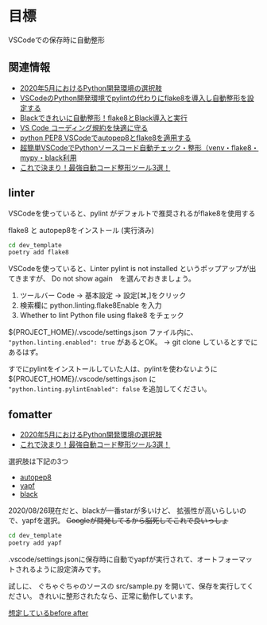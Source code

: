# 目標
VSCodeでの保存時に自動整形


## 関連情報

- [2020年5月におけるPython開発環境の選択肢](https://qiita.com/nicco_mirai/items/80ba4b4bf9db11ac54c6)
- [VSCodeのPython開発環境でpylintの代わりにflake8を導入し自動整形を設定する](https://qiita.com/psychoroid/items/2c2acc06c900d2c0c8cb)
- [Blackできれいに自動整形！flake8とBlack導入と実行](https://qiita.com/tsu_0514/items/2d52c7bf79cd62d4af4a)
- [VS Code コーディング規約を快適に守る](https://qiita.com/firedfly/items/00c34018581c6cec9b84)
- [python PEP8 VSCodeでautopep8とflake8を適用する](http://trelab.info/visual-studio-code/python-vscode%E3%81%A7autopep8%E3%82%92%E9%81%A9%E7%94%A8%E3%81%99%E3%82%8B/) 
- [超簡単VSCodeでPythonソースコード自動チェック・整形（venv・flake8・mypy・black利用](https://note.com/10mohi6/n/n87e7867bfb79)
- [これで決まり！最強自動コード整形ツール3選！](https://www.kimoton.com/entry/20181223/1545540702)


## linter

VSCodeを使っていると、pylint がデフォルトで推奨されるがflake8を使用する

flake8 と autopep8をインストール (実行済み)

```zsh
cd dev_template
poetry add flake8
```
VSCodeを使っていると、Linter pylint is not installed というポップアップが出てきますが、
Do not show again　を選んでおきましょう。

1. ツールバー Code -> 基本設定 → 設定[⌘,]をクリック 
2. 検索欄に python.linting.flake8Enable を入力
3. Whether to lint Python file using flake8 をチェック

${PROJECT_HOME}/.vscode/settings.json ファイル内に、 ```  "python.linting.enabled": true ``` があるとOK。
-> git clone しているとすでにあるはず。

すでにpylintをインストールしていた人は、pylintを使わないように
${PROJECT_HOME}/.vscode/settings.json  に ``` "python.linting.pylintEnabled": false ``` を追加してください。


## fomatter

- [2020年5月におけるPython開発環境の選択肢](https://qiita.com/nicco_mirai/items/80ba4b4bf9db11ac54c6)
- [これで決まり！最強自動コード整形ツール3選！](https://www.kimoton.com/entry/20181223/1545540702)

選択肢は下記の3つ
- [autopep8](https://github.com/hhatto/autopep8)
- [yapf](https://github.com/google/yapf)
- [black](https://github.com/psf/black)

2020/08/26現在だと、blackが一番starが多いけど、
拡張性が高いらしいので、yapfを選択。
~~Googleが開発してるから脳死してこれで良いっしょ~~

```zsh
cd dev_template
poetry add yapf
```

.vscode/settings.jsonに保存時に自動でyapfが実行されて、オートフォーマットされるように設定済みです。

試しに、 ぐちゃぐちゃのソースの src/sample.py を開いて、保存を実行してください。
きれいに整形されたなら、正常に動作しています。

[想定しているbefore after](https://github.com/google/yapf#example)
